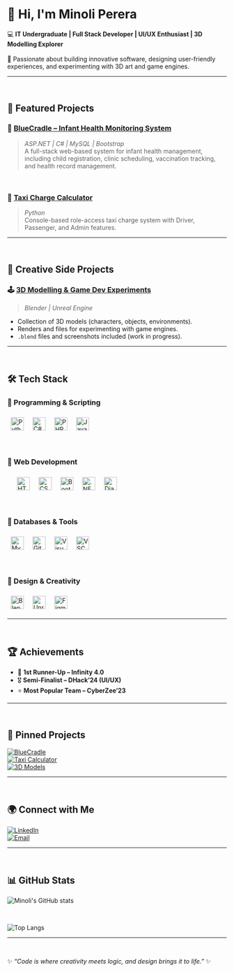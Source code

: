 # 👋 Hi, I'm Minoli Perera  

💻 **IT Undergraduate | Full Stack Developer | UI/UX Enthusiast | 3D Modelling Explorer**  <br><br>
🌱 Passionate about building innovative software, designing user-friendly experiences, and experimenting with 3D art and game engines.  

---

<br>

## 🚀 Featured Projects  

### 🔹 [BlueCradle – Infant Health Monitoring System](https://github.com/MinoliPerera021126/BlueCradle---Infant-Health-Monitoring-System.git)  
> *ASP.NET | C# | MySQL | Bootstrap*  
A full-stack web-based system for infant health management, including child registration, clinic scheduling, vaccination tracking, and health record management.  

<br>

### 🔹 [Taxi Charge Calculator](https://github.com/MinoliPerera021126/ITC1171-Group-Assignment-CPM-24375-Group.git)  
> *Python*  
Console-based role-access taxi charge system with Driver, Passenger, and Admin features.  

---

<br>

## 🎨 Creative Side Projects 

### 🕹️ [3D Modelling & Game Dev Experiments](https://github.com/MinoliPerera021126/3d-models.git)  
> *Blender | Unreal Engine*  
- Collection of 3D models (characters, objects, environments).  
- Renders and files for experimenting with game engines.  
- `.blend` files and screenshots included (work in progress).  

---

<br>

## 🛠️ Tech Stack  

### 🔹 Programming & Scripting

<p align="left">
  <img src="https://cdn.jsdelivr.net/gh/tandpfun/skill-icons/icons/Python-Dark.svg" width="30" style="margin:8px;" alt="Python" />  
  <img src="https://cdn.jsdelivr.net/gh/tandpfun/skill-icons/icons/CS.svg" width="30" style="margin:8px;" alt="C#" />  
  <img src="https://cdn.jsdelivr.net/gh/tandpfun/skill-icons/icons/PHP-Dark.svg" width="30" style="margin:8px;" alt="PHP" />  
  <img src="https://cdn.jsdelivr.net/gh/tandpfun/skill-icons/icons/JavaScript.svg" width="30" style="margin:8px;" alt="JavaScript" />  
</p>

<br>

### 🔹 Web Development  
<p style="margin-left:1em;">
  <img src="https://cdn.jsdelivr.net/gh/tandpfun/skill-icons/icons/HTML.svg" width="30" style="margin:8px;" alt="HTML5" />  
  <img src="https://cdn.jsdelivr.net/gh/tandpfun/skill-icons/icons/CSS.svg" width="30" style="margin:8px;" alt="CSS3" />  
  <img src="https://cdn.jsdelivr.net/gh/tandpfun/skill-icons/icons/Bootstrap.svg" width="30" style="margin:8px;" alt="Bootstrap" />  
  <img src="https://cdn.jsdelivr.net/gh/tandpfun/skill-icons/icons/DotNet.svg" width="30" style="margin:8px;" alt=".NET" /> 
  <img src="https://cdn.jsdelivr.net/gh/tandpfun/skill-icons/icons/Django.svg" width="30" style="margin:8px;" alt="Django" /> 
</p>

<br>

### 🔹 Databases & Tools  
<p align="left">
  <img src="https://cdn.jsdelivr.net/gh/tandpfun/skill-icons/icons/MySQL-Dark.svg" width="30" style="margin:8px;" alt="MySQL" />  
  <img src="https://cdn.jsdelivr.net/gh/tandpfun/skill-icons/icons/Git.svg" width="30" style="margin:8px;" alt="Git" />  
  <img src="https://cdn.jsdelivr.net/gh/tandpfun/skill-icons/icons/VisualStudio-Dark.svg" width="30" style="margin:8px;" alt="Visual Studio" />  
  <img src="https://cdn.jsdelivr.net/gh/tandpfun/skill-icons/icons/VSCode-Dark.svg" width="30" style="margin:8px;" alt="VSCode" /> 
</p>

<br>

### 🔹 Design & Creativity  
<p align="left">
  <img src="https://cdn.jsdelivr.net/gh/tandpfun/skill-icons/icons/Blender-Dark.svg" width="30" style="margin:8px;" alt="Blender" />  
  <img src="https://cdn.jsdelivr.net/gh/tandpfun/skill-icons/icons/UnrealEngine.svg" width="30" style="margin:8px;" alt="Unreal Engine" />  
  <img src="https://cdn.jsdelivr.net/gh/tandpfun/skill-icons/icons/Figma-Dark.svg" width="30" style="margin:8px;" alt="Figma" />  
</p>

---

<br>

## 🏆 Achievements  

- 🥈 **1st Runner-Up – Infinity 4.0**  
- 🎖️ **Semi-Finalist – DHack’24 (UI/UX)**  
- ⭐ **Most Popular Team – CyberZee’23**  

---

<br>

## 📌 Pinned Projects  

[![BlueCradle](https://img.shields.io/badge/BlueCradle%20Project-ASP.NET-blue?style=for-the-badge)](https://github.com/MinoliPerera021126/BlueCradle---Infant-Health-Monitoring-System.git)  
[![Taxi Calculator](https://img.shields.io/badge/Taxi%20Charge%20Calculator-Python-yellow?style=for-the-badge)](https://github.com/MinoliPerera021126/ITC1171-Group-Assignment-CPM-24375-Group.git)  
[![3D Models](https://img.shields.io/badge/3D%20Models-Portfolio-orange?style=for-the-badge)](https://github.com/minoli-perera/3D-Models-Portfolio)  

---

<br>

## 🌍 Connect with Me  

[![LinkedIn](https://img.shields.io/badge/LinkedIn-blue?style=for-the-badge&logo=linkedin)](http://www.linkedin.com/in/hk-minoli-perera)   
[![Email](https://img.shields.io/badge/Email-me-red?style=for-the-badge&logo=gmail)](mailto:mnnetmi@gmail.com)  

---

<br>

## 📊 GitHub Stats  

![Minoli's GitHub stats](https://github-readme-stats.vercel.app/api?username=MinoliPerera021126&show_icons=true&theme=tokyonight)  

<br>

![Top Langs](https://github-readme-stats.vercel.app/api/top-langs/?username=MinoliPerera021126&layout=compact&theme=tokyonight)  

---

<br>

✨ *“Code is where creativity meets logic, and design brings it to life.”* ✨
